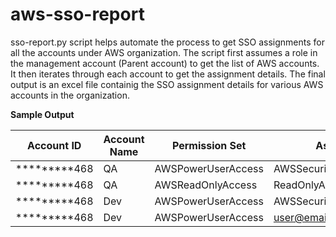 # aws-sso-report

sso-report.py script helps automate the process to get SSO assignments for all the accounts under AWS organization. The script first assumes a role in the management account (Parent account) to get the list of AWS accounts. It then iterates through each account to get the assignment details. The final output is an excel file containig the SSO assignment details for various AWS accounts in the organization.

**Sample Output** <br>

| Account ID        | Account Name | Permission Set     | Assignment                 | Type  |
| ----------------- | ------------ | ------------------ | -------------------------- | ----- |
| \***\*\*\*\***468 | QA           | AWSPowerUserAccess | AWSSecurityAuditPowerUsers | GROUP |
| \***\*\*\*\***468 | QA           | AWSReadOnlyAccess  | ReadOnlyAccess             | GROUP |
| \***\*\*\*\***468 | Dev          | AWSPowerUserAccess | AWSSecurityAuditPowerUsers | GROUP |
| \***\*\*\*\***468 | Dev          | AWSPowerUserAccess | user@email.com             | USER  |

<br>
